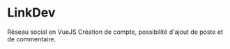 # LinkDev
Réseau social en VueJS Création de compte, possibilité d'ajout de poste et de commentaire.
